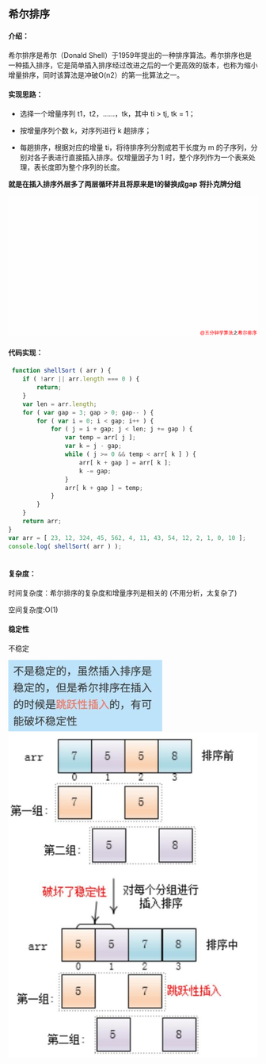 ## 希尔排序

#### 介绍：


希尔排序是希尔（Donald Shell）于1959年提出的一种排序算法。希尔排序也是一种插入排序，它是简单插入排序经过改进之后的一个更高效的版本，也称为缩小增量排序，同时该算法是冲破O(n2）的第一批算法之一。

#### 实现思路：

- 选择一个增量序列 t1，t2，……，tk，其中 ti > tj, tk = 1；

- 按增量序列个数 k，对序列进行 k 趟排序；

- 每趟排序，根据对应的增量 ti，将待排序列分割成若干长度为 m 的子序列，分别对各子表进行直接插入排序。仅增量因子为 1 时，整个序列作为一个表来处理，表长度即为整个序列的长度。

**就是在插入排序外层多了两层循环并且将原来是1的替换成gap**
**将扑克牌分组**

![希尔排序](./img/xier.gif)

#### 代码实现：


```js
 function shellSort ( arr ) {
	if ( !arr || arr.length === 0 ) {
		return;
	}
	var len = arr.length;
	for ( var gap = 3; gap > 0; gap-- ) {
		for ( var i = 0; i < gap; i++ ) {
			for ( j = i + gap; j < len; j += gap ) {
				var temp = arr[ j ];
				var k = j - gap;
				while ( j >= 0 && temp < arr[ k ] ) {
					arr[ k + gap ] = arr[ k ];
					k -= gap;
				}
				arr[ k + gap ] = temp;
			}
		}
	}
	return arr;
}
var arr = [ 23, 12, 324, 45, 562, 4, 11, 43, 54, 12, 2, 1, 0, 10 ];
console.log( shellSort( arr ) );



```

#### 复杂度：

时间复杂度：希尔排序的复杂度和增量序列是相关的  (不用分析，太复杂了) 

空间复杂度:O(1)       

#### 稳定性

不稳定

![](img/1.png)
![](img/2.png)